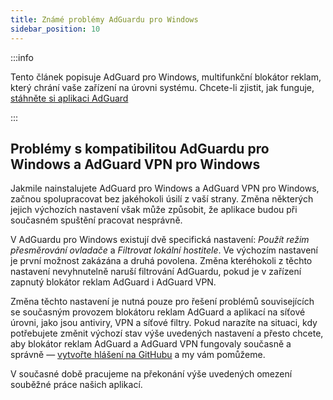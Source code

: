 ```yaml
---
title: Známé problémy AdGuardu pro Windows
sidebar_position: 10
---
```


:::info

Tento článek popisuje AdGuard pro Windows, multifunkční blokátor reklam, který chrání vaše zařízení na úrovni systému. Chcete-li zjistit, jak funguje, [stáhněte si aplikaci AdGuard](https://adguard.com/download.html?auto=true)

:::

## Problémy s kompatibilitou AdGuardu pro Windows a AdGuard VPN pro Windows

Jakmile nainstalujete AdGuard pro Windows a AdGuard VPN pro Windows, začnou spolupracovat bez jakéhokoli úsilí z vaší strany. Změna některých jejich výchozích nastavení však může způsobit, že aplikace budou při současném spuštění pracovat nesprávně.

V AdGuardu pro Windows existují dvě specifická nastavení: *Použít režim přesměrování ovladače* a *Filtrovat lokální hostitele*. Ve výchozím nastavení je první možnost zakázána a druhá povolena. Změna kteréhokoli z těchto nastavení nevyhnutelně naruší filtrování AdGuardu, pokud je v zařízení zapnutý blokátor reklam AdGuard i AdGuard VPN.

Změna těchto nastavení je nutná pouze pro řešení problémů souvisejících se současným provozem blokátoru reklam AdGuard a aplikací na síťové úrovni, jako jsou antiviry, VPN a síťové filtry. Pokud narazíte na situaci, kdy potřebujete změnit výchozí stav výše uvedených nastavení a přesto chcete, aby blokátor reklam AdGuard a AdGuard VPN fungovaly současně a správně — [vytvořte hlášení na GitHubu](https://github.com/AdguardTeam/AdguardForWindows/issues/new/choose) a my vám pomůžeme.

V současné době pracujeme na překonání výše uvedených omezení souběžné práce našich aplikací.
